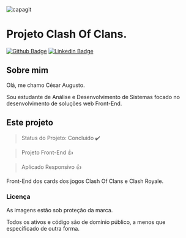 ![capagit](https://user-images.githubusercontent.com/67242974/112635878-1c994500-8e1b-11eb-94f0-c017b159c160.jpg)

# Projeto Clash Of Clans.

[![Github Badge](https://img.shields.io/badge/-Github-000?style=flat-square&logo=Github&logoColor=white&link=https://github.com/Cesar4ugusto)](https://github.com/Cesar4ugusto)
[![Linkedin Badge](https://img.shields.io/badge/-LinkedIn-blue?style=flat-square&logo=Linkedin&logoColor=white&linkhttps://www.linkedin.com/in/c%C3%A9sar-augusto-aa8143160//)](https://www.linkedin.com/in/c%C3%A9sar-augusto-aa8143160//)

## Sobre mim

Olá, me chamo César Augusto.

Sou estudante de Análise e Desenvolvimento de Sistemas focado no desenvolvimento de soluções web Front-End.

## Este projeto

> Status do Projeto: Concluido :heavy_check_mark:

> Projeto Front-End :+1:

> Aplicado Responsivo :+1:

Front-End dos cards dos jogos Clash Of Clans e Clash Royale.

### Licença

As imagens estão sob proteção da marca.

Todos os ativos e código são de domínio público, a menos que especificado de outra forma.
